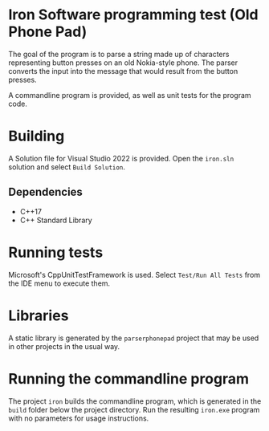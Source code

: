 # Iron Software programming test (Old Phone Pad)

The goal of the program is to parse a string made up of characters representing button presses on an old Nokia-style
phone. The parser converts the input into the message that would result from the button presses.

A commandline program is provided, as well as unit tests for the program code.

# Building

A Solution file for Visual Studio 2022 is provided. Open the `iron.sln` solution and select `Build Solution`.

## Dependencies

* C++17
* C++ Standard Library

# Running tests

Microsoft's CppUnitTestFramework is used. Select `Test/Run All Tests` from the IDE menu to execute them.

# Libraries

A static library is generated by the `parserphonepad` project that may be used in other projects in the usual way.

# Running the commandline program

The project `iron` builds the commandline program, which is generated in the `build` folder below the project directory. 
Run the resulting `iron.exe` program with no parameters for usage instructions.